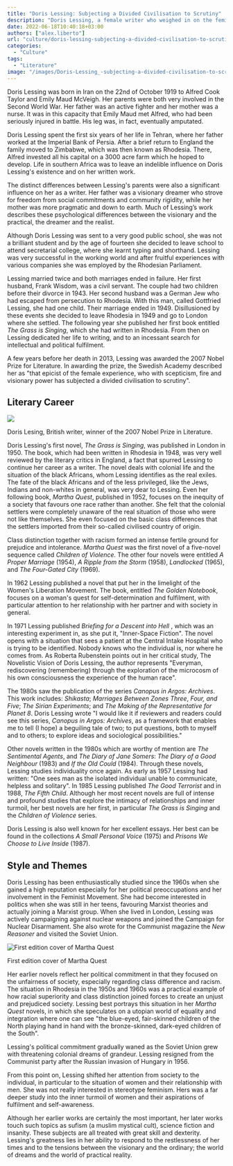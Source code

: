 ```yaml
---
title: "Doris Lessing: Subjecting a Divided Civilisation to Scrutiny"
description: "Doris Lessing, a female writer who weighed in on the feminist front and who wrote about persecution, intolerance and injustice."
date: 2022-06-18T10:40:18+03:00
authors: ["alex.liberto"]
url: "culture/doris-lessing-subjecting-a-divided-civilisation-to-scrutiny"
categories:
  - "Culture"
tags:
  - "Literature"
image: "/images/Doris-Lessing_-subjecting-a-divided-civilisation-to-scrutiny-.jpg"
---
```

Doris Lessing was born in Iran on the 22nd of October 1919 to Alfred Cook Taylor and Emily Maud McVeigh. Her parents were both very involved in the Second World War. Her father was an active fighter and her mother was a nurse. It was in this capacity that Emily Maud met Alfred, who had been seriously injured in battle. His leg was, in fact, eventually amputated.

Doris Lessing spent the first six years of her life in Tehran, where her father worked at the Imperial Bank of Persia. After a brief return to England the family moved to Zimbabwe, which was then known as Rhodesia. There, Alfred invested all his capital on a 3000 acre farm which he hoped to develop. Life in southern Africa was to leave an indelible influence on Doris Lessing's existence and on her written work.

The distinct differences between Lessing's parents were also a significant influence on her as a writer. Her father was a visionary dreamer who strove for freedom from social commitments and community rigidity, while her mother was more pragmatic and down to earth. Much of Lessing’s work describes these psychological differences between the visionary and the practical, the dreamer and the realist.

Although Doris Lessing was sent to a very good public school, she was not a brilliant student and by the age of fourteen she decided to leave school to attend secretarial college, where she learnt typing and shorthand. Lessing was very successful in the working world and after fruitful experiences with various companies she was employed by the Rhodesian Parliament.

Lessing married twice and both marriages ended in failure. Her first husband, Frank Wisdom, was a civil servant. The couple had two children before their divorce in 1943. Her second husband was a German Jew who had escaped from persecution to Rhodesia. With this man, called Gottfried Lessing, she had one child. Their marriage ended in 1949. Disillusioned by these events she decided to leave Rhodesia in 1949 and go to London where she settled. The following year she published her first book entitled _The Grass is Singing_, which she had written in Rhodesia. From then on Lessing dedicated her life to writing, and to an incessant search for intellectual and political fulfilment.

A few years before her death in 2013, Lessing was awarded the 2007 Nobel Prize for Literature. In awarding the prize, the Swedish Academy described her as "that epicist of the female experience, who with scepticism, fire and visionary power has subjected a divided civilisation to scrutiny".

## **Literary Career**

![](/images/Dorisa-Lesinga-681x1024.jpg)

Doris Lesing, British writer, winner of the 2007 Nobel Prize in Literature.

Doris Lessing's first novel, _The Grass is Singing_, was published in London in 1950. The book, which had been written in Rhodesia in 1948, was very well reviewed by the literary critics in England, a fact that spurred Lessing to continue her career as a writer. The novel deals with colonial life and the situation of the black Africans, whom Lessing identifies as the real exiles. The fate of the black Africans and of the less privileged, like the Jews, Indians and non-whites in general, was very dear to Lessing. Even her following book, _Martha Quest_, published in 1952, focuses on the inequity of a society that favours one race rather than another. She felt that the colonial settlers were completely unaware of the real situation of those who were not like themselves. She even focused on the basic class differences that the settlers imported from their so-called civilised country of origin.

Class distinction together with racism formed an intense fertile ground for prejudice and intolerance. _Martha Quest_ was the first novel of a five-novel sequence called _Children of Violence._ The other four novels were entitled _A Proper Marriage_ (1954), _A Ripple from the Storm_ (1958), _Landlocked_ (1965), and _The Four-Gated City_ (1969).

In 1962 Lessing published a novel that put her in the limelight of the Women's Liberation Movement. The book, entitled _The Golden Notebook_, focuses on a woman's quest for self-determination and fulfilment, with particular attention to her relationship with her partner and with society in general.

In 1971 Lessing published _Briefing for a Descent into Hell_ , which was an interesting experiment in, as she put it, "Inner-Space Fiction". The novel opens with a situation that sees a patient at the Central Intake Hospital who is trying to be identified. Nobody knows who the individual is, nor where he comes from. As Roberta Rubenstein points out in her critical study, The Novelistic Vision of Doris Lessing, the author represents "Everyman, rediscovering (remembering) through the exploration of the microcosm of his own consciousness the experience of the human race".

The 1980s saw the publication of the series _Canopus in Argos: Archives_. This work includes: _Shikasta_; _Marriages Between Zones Three_, _Four, and Five_; _The Sirian Experiments_; and _The Making of the Representative for Planet 8_. Doris Lessing wrote "I would like it if reviewers and readers could see this series, _Canopus in Argos: Archives_, as a framework that enables me to tell (I hope) a beguiling tale of two; to put questions, both to myself and to others; to explore ideas and sociological possibilities."

Other novels written in the 1980s which are worthy of mention are _The Sentimental Agents_, and _The Diary of Jane Somers_: _The Diary of a Good Neighbour_ (1983) and _If the Old Could_ (1984). Through these novels, Lessing studies individuality once again. As early as 1957 Lessing had written: "One sees man as the isolated individual unable to communicate, helpless and solitary". In 1985 Lessing published _The Good Terrorist_ and in 1988, _The Fifth Child_. Although her most recent novels are full of intense and profound studies that explore the intimacy of relationships and inner turmoil, her best novels are her first, in particular _The Grass is Singing_ and the _Children of Violence_ series.

Doris Lessing is also well known for her excellent essays. Her best can be found in the collections _A Small Personal Voice_ (1975) and _Prisons We Choose to Live Inside_ (1987).

## **Style and Themes**

Doris Lessing has been enthusiastically studied since the 1960s when she gained a high reputation especially for her political preoccupations and her involvement in the Feminist Movement. She had become interested in politics when she was still in her teens, favouring Marxist theories and actually joining a Marxist group. When she lived in London, Lessing was actively campaigning against nuclear weapons and joined the Campaign for Nuclear Disarmament. She also wrote for the Communist magazine the _New Reasoner_ and visited the Soviet Union.

![First edition cover of Martha Quest](/images/Martha-Quest-novels-Doris-Lessing.jpg)

First edition cover of Martha Quest

Her earlier novels reflect her political commitment in that they focused on the unfairness of society, especially regarding class difference and racism. The situation in Rhodesia in the 1950s and 1960s was a practical example of how racial superiority and class distinction joined forces to create an unjust and prejudiced society. Lessing best portrays this situation in her _Martha Quest_ novels, in which she speculates on a utopian world of equality and integration where one can see "the blue-eyed, fair-skinned children of the North playing hand in hand with the bronze-skinned, dark-eyed children of the South".

Lessing's political commitment gradually waned as the Soviet Union grew with threatening colonial dreams of grandeur. Lessing resigned from the Communist party after the Russian invasion of Hungary in 1956.

From this point on, Lessing shifted her attention from society to the individual, in particular to the situation of women and their relationship with men. She was not really interested in stereotype feminism. Hers was a far deeper study into the inner turmoil of women and their aspirations of fulfilment and self-awareness.

Although her earlier works are certainly the most important, her later works touch such topics as sufism (a muslim mystical cult), science fiction and insanity. These subjects are all treated with great skill and dexterity. Lessing's greatness lies in her ability to respond to the restlessness of her times and to the tensions between the visionary and the ordinary; the world of dreams and the world of practical reality.

